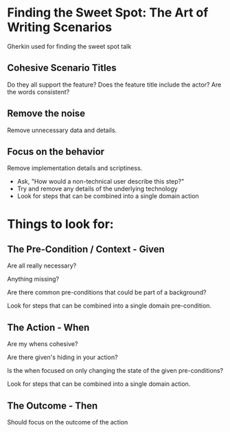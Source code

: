 # Finding the Sweet Spot: The Art of Writing Scenarios

Gherkin used for finding the sweet spot talk

## Cohesive Scenario Titles

Do they all support the feature?
Does the feature title include the actor?
Are the words consistent?

## Remove the noise

Remove unnecessary data and details.

## Focus on the behavior

Remove implementation details and scriptiness.

- Ask, "How would a non-technical user describe this step?"
- Try and remove any details of the underlying technology
- Look for steps that can be combined into a single domain action


# Things to look for:

## The Pre-Condition / Context - Given

Are all really necessary?

Anything missing?

Are there common pre-conditions that could be part of a background?

Look for steps that can be combined into a single domain pre-condition.

## The Action - When

Are my whens cohesive?

Are there given's hiding in your action?

Is the when focused on only changing the state of the given pre-conditions?

Look for steps that can be combined into a single domain action.


## The Outcome - Then

Should focus on the outcome of the action
